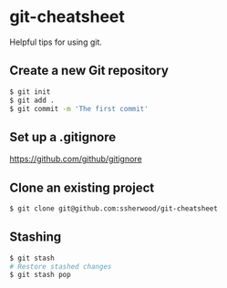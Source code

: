 # git-cheatsheet

Helpful tips for using git.

## Create a new Git repository

```bash
$ git init
$ git add .
$ git commit -m 'The first commit'
```

## Set up a .gitignore

https://github.com/github/gitignore


## Clone an existing project

```bash
$ git clone git@github.com:ssherwood/git-cheatsheet
```

## Stashing

```bash
$ git stash
# Restore stashed changes 
$ git stash pop
```
